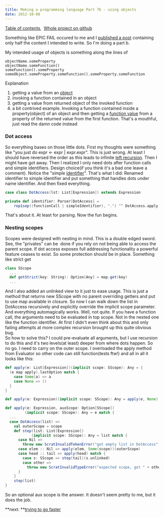 ```yaml
---
title: Making a programming language Part 7b - using objects
date: 2012-10-08
---
```


[Table of contents](/posts/2012-08-29-creating-a-language-1), 
[Whole project on github](https://github.com/edofic/scrat-lang)

Something like EPIC FAIL occured to me and I [published a post](/posts/2012-08-29-creating-a-language-1)
containing only half the content I intended to write. So I'm doing a
part b.

My intended usage of objects is something along the lines of

    objectName.someProperty
    objectName.someFunction()
    someFunction().someProperty
    someObject.someProperty.someFunction().someProperty.someFunction

Explanation

1.  getting a value from an
    [object](http://en.wikipedia.org/wiki/Object_%28computer_science%29 "Object (computer science)")
2.  invoking a function contained in an object
3.  getting a value from returned object of the invoked function
4.  a bit contrived example. Invoking a function contained inside a
    property(object) of an object and then getting a [function
    value](http://en.wikipedia.org/wiki/Function_%28mathematics%29 "Function (mathematics)")
    from a property of the returned value from the first function.
    That's a mouthful, just read the damn code instead

### Dot access

So everything bases on those little dots. First my thoughts were
something like "you just do expr <- expr | expr.expr". This is just
wrong. At least I should have reversed the order as this leads to
infinite [left
recursion](http://en.wikipedia.org/wiki/Left_recursion "Left recursion").
Then I might have got away. Then I realized I only need dots after
function calls and simple identifiers. Design choice(if you think it's a
bad one leave a comment). Notice the "simple
[identifier](http://en.wikipedia.org/wiki/Identifier "Identifier")".
That's what I did: Renamed identifier to simple identifier and put
something that handles dots under name identifier. And then fixed
everything. 
```scala
case class DotAccess(lst: List[Expression]) extends Expression

private def identifier: Parser[DotAccess] =
    rep1sep((functionCall | simpleIdentifier), ".") ^^ DotAccess.apply
```

That's about it. At least for parsing. Now the fun begins.

### Nesting scopes

Scopes were designed with nesting in mind. This is a double edged sword.
See, the "privates" can be  done if you rely on not being able to access
the parent scope. If dot access exposes full addressing functionality a
powerful feature ceases to exist. So some protection should be in place.
Something like strict get
```scala
class SScope
  ...
  def getStrict(key: String): Option[Any] = map.get(key)
  ...
```

And I also added an unlinked view to it just to ease usage. This is just
a method that returns new SScope with no parent overriding getters and
put to use map available in closure.
So now I can walk down the list in DotAccess recursively and explicitly
override the implicit scope parameter. And everything automagically
works. Well, not quite. If you have a function call, the arguments need
to be evaluated in top scope. Not in the nested one like the function
identifier. At first I didn't even think about this and only failing
attempts at more complex recursion brought up this quite obvious bug.\
So how to solve this? I could pre-evaluate all arguments, but I use
recursion to do this and it's two levels(at least) deeper from where
dots happen. So no go. I need to carry on the outer scope. I overloaded
the apply method from Evaluator so other code can still function(tests
ftw!) and all in all it looks like this:
```scala
def apply(e: List[Expression])(implicit scope: SScope): Any = {
  (e map apply).lastOption match {
    case Some(a) => a
    case None => ()
  }
}

def apply(e: Expression)(implicit scope: SScope): Any = apply(e, None)(scope)

def apply(e: Expression, auxScope: Option[SScope])
         (implicit scope: SScope): Any = e match {
  ...
  case DotAccess(list) =>
    val outerScope = scope
    def step(list: List[Expression])
            (implicit scope: SScope): Any = list match {
      case Nil =>
        throw new ScratInvalidTokenError("got empty list in DotAccess")
      case elem :: Nil => apply(elem, Some(scope))(outerScope)
      case head :: tail => apply(head) match {
        case s: SScope => step(tail)(s.unlinked)
        case other =>
          throw new ScratInvalidTypeError("expected scope, got " + other)
      }
    }
    step(list)
}
```
So an optional aux scope is the answer. It doesn't seem pretty to me,
but it does the job. 


**next: **[trying to go faster](/posts/2012-09-29-creating-a-language-8)
